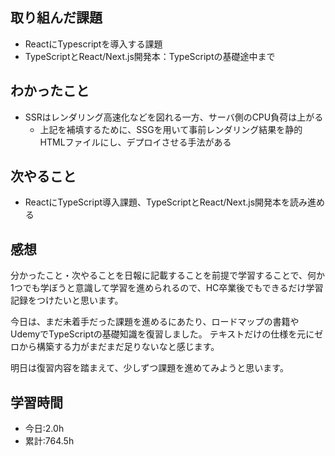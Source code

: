 ## 取り組んだ課題
- ReactにTypescriptを導入する課題
- TypeScriptとReact/Next.js開発本：TypeScriptの基礎途中まで

## わかったこと
- SSRはレンダリング高速化などを図れる一方、サーバ側のCPU負荷は上がる
  - 上記を補填するために、SSGを用いて事前レンダリング結果を静的HTMLファイルにし、デプロイさせる手法がある

## 次やること
- ReactにTypeScript導入課題、TypeScriptとReact/Next.js開発本を読み進める

## 感想
分かったこと・次やることを日報に記載することを前提で学習することで、何か1つでも学ぼうと意識して学習を進められるので、HC卒業後でもできるだけ学習記録をつけたいと思います。

今日は、まだ未着手だった課題を進めるにあたり、ロードマップの書籍やUdemyでTypeScriptの基礎知識を復習しました。
テキストだけの仕様を元にゼロから構築する力がまだまだ足りないなと感じます。

明日は復習内容を踏まえて、少しずつ課題を進めてみようと思います。

## 学習時間
- 今日:2.0h
- 累計:764.5h
